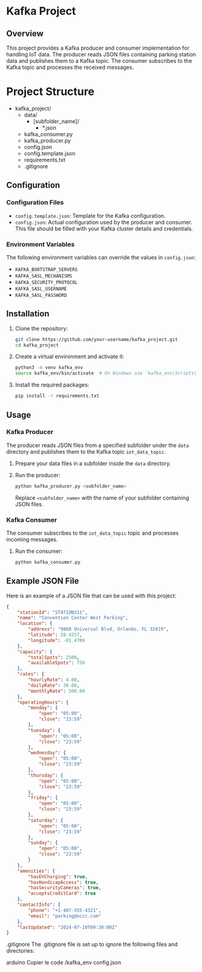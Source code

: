 # Kafka Project

## Overview

This project provides a Kafka producer and consumer implementation for handling IoT data. The producer reads JSON files containing parking station data and publishes them to a Kafka topic. The consumer subscribes to the Kafka topic and processes the received messages.

# Project Structure

- kafka_project/
  - data/
    - [subfolder_name]/
      - *.json
  - kafka_consumer.py
  - kafka_producer.py
  - config.json
  - config.template.json
  - requirements.txt
  - .gitignore


## Configuration

### Configuration Files

- `config.template.json`: Template for the Kafka configuration.
- `config.json`: Actual configuration used by the producer and consumer. This file should be filled with your Kafka cluster details and credentials.

### Environment Variables

The following environment variables can override the values in `config.json`:

- `KAFKA_BOOTSTRAP_SERVERS`
- `KAFKA_SASL_MECHANISMS`
- `KAFKA_SECURITY_PROTOCOL`
- `KAFKA_SASL_USERNAME`
- `KAFKA_SASL_PASSWORD`

## Installation

1. Clone the repository:

    ```bash
    git clone https://github.com/your-username/kafka_project.git
    cd kafka_project
    ```

2. Create a virtual environment and activate it:

    ```bash
    python3 -m venv kafka_env
    source kafka_env/bin/activate  # On Windows use `kafka_env\Scripts\activate`
    ```

3. Install the required packages:

    ```bash
    pip install -r requirements.txt
    ```

## Usage

### Kafka Producer

The producer reads JSON files from a specified subfolder under the `data` directory and publishes them to the Kafka topic `iot_data_topic`.

1. Prepare your data files in a subfolder inside the `data` directory.
2. Run the producer:

    ```bash
    python kafka_producer.py <subfolder_name>
    ```

    Replace `<subfolder_name>` with the name of your subfolder containing JSON files.

### Kafka Consumer

The consumer subscribes to the `iot_data_topic` topic and processes incoming messages.

1. Run the consumer:

    ```bash
    python kafka_consumer.py
    ```

## Example JSON File

Here is an example of a JSON file that can be used with this project:

```json
{
    "stationId": "STATION311",
    "name": "Convention Center West Parking",
    "location": {
        "address": "9860 Universal Blvd, Orlando, FL 32819",
        "latitude": 28.4257,
        "longitude": -81.4709
    },
    "capacity": {
        "totalSpots": 2500,
        "availableSpots": 750
    },
    "rates": {
        "hourlyRate": 4.00,
        "dailyRate": 30.00,
        "monthlyRate": 500.00
    },
    "operatingHours": {
        "monday": {
            "open": "05:00",
            "close": "23:59"
        },
        "tuesday": {
            "open": "05:00",
            "close": "23:59"
        },
        "wednesday": {
            "open": "05:00",
            "close": "23:59"
        },
        "thursday": {
            "open": "05:00",
            "close": "23:59"
        },
        "friday": {
            "open": "05:00",
            "close": "23:59"
        },
        "saturday": {
            "open": "05:00",
            "close": "23:59"
        },
        "sunday": {
            "open": "05:00",
            "close": "23:59"
        }
    },
    "amenities": {
        "hasEVCharging": true,
        "hasHandicapAccess": true,
        "hasSecurityCameras": true,
        "acceptsCreditCard": true
    },
    "contactInfo": {
        "phone": "+1-407-555-4321",
        "email": "parking@occc.com"
    },
    "lastUpdated": "2024-07-10T09:30:00Z"
}
```
.gitignore
The .gitignore file is set up to ignore the following files and directories:

arduino
Copier le code
/kafka_env
config.json